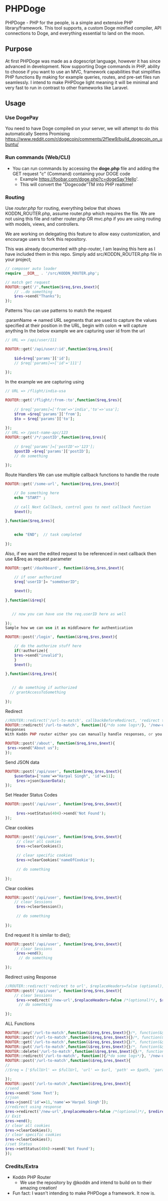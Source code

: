 # PHPDoge
PHPDoge - PHP for the people,
is a simple and extensive PHP library/framework.
This tool supports, a custom Doge minified compiler, API connections to Doge, and everything essential to land on the moon.

## Purpose
At first PHPDoge was made as a dogescript language, however it has since advanced in development.
Now supporting Doge commands in PHP, ability to choose if you want to use an MVC, framework capabilities that simplifies PHP functions
By making for example queries, routes, and pre-set files run seamlessly.
I intend to make PHPDoge light meaning it will be minimal and very fast to run in contrast to other frameworks like Laravel.

## Usage

### Use DogePay
You need to have Doge compiled on your server, we will attempt to do this automatically Seems Promising
https://www.reddit.com/r/dogecoin/comments/2f1ew9/build_dogecoin_on_ubuntu/
### Run commands (Web/CLI)
  * You can run commands by accessing the **doge.php** file and adding the GET request "c" (Command) containing your DOGE code
    * Example https://foobar.com/doge.php?c=dogeSay'Hello'.
    * This will convert the "Dogecode"TM into PHP realtime!

### Routing
Use *router.php* for routing, everything below that shows KODDN_ROUTER.php, assume router.php which requires the file.
We are not using this file and rather router.php OR mvc.php if you are using routing with models, views, and controllers.

We are working on delegating this feature to allow easy customization, and encourage users to fork this repository.

This was already documented with php-router, I am leaving this here as I have included them in this repo.
Simply add src/KODDN_ROUTER.php file in your project;
```php
// composer auto loader
require __DIR__ . '/src/KODDN_ROUTER.php';

// match get request
ROUTER::get('/',function($req,$res,$next){
    // ..do something 
    $res->send("Thanks");
});
```
Patterns
You can use patterns to match the request

:paramName => named URL segments that are used to capture the values specified at their position in the URL, begin with colon
=> will capture anything
In the below example we are capturing user id from the url
```php
// URL => /api/user/111

ROUTER::get('/api/user/:id',function($req,$res){
    
    $id=$req['params']['id'];
    // $req['params]=>['id'='111']
    
});
```
In the example we are capturing using
```php
// URL => /flight/india-usa

ROUTER::get('/flight/:from-:to',function($req,$res){
    
    // $req['params]=['from'=>'india','to'=>'usa'];
    $from =$req['params']['from'];
    $to = $req['params']['to'];
   
});
// URL => /post-name-apc/123
ROUTER::get('/*/:postID',function($req,$res){
    
    // $req['params']=['postID'=>'123'];
    $postID =$req['params']['postID'];
    // do something
   
});
```
Route Handlers
We can use multiple callback functions to handle the route
```php
ROUTER::get('/some-url', function($req,$res,$next){

    // Do something here
    echo "START" ;
    
    // call Next Callback, control goes to next callback function
    $next();
    
},function($req,$res){

   
    echo "END";  // task completed
    
});
```
Also, if we want the edited request to be referenced in next callback then use &$req as request parameter
```php
ROUTER::get('/dashboard', function(&$req,$res,$next){

    // if user authorized
    $req['userID']= "someUserID";
    
    $next();
    
},function(&$req){

   
   // now you can have use the req.userID here as well
    
});
Sample how we can use it as middleware for authentication

ROUTER::post('/login', function(&$req,$res,$next){

    // do the authorize stuff here
    if(!authorize){
    $res->send("invalid");
    }
    $next();
    
},function(&$req,$res){

   
   // do something if authorized
  // grantAccessToSomething
    
});
```
Redirect
```php
//ROUTER::redirect('/url-to-match', callbackBeforeRedirect, 'redirect to url', $replaceHeaders=false (optional), $redirectCode =301 (optional));
ROUTER::redirect('/url-to-match', function(){/*do some logs*/}, '/new-url', $replaceHeaders =false/*( boolean optional)*/, $redirectCode=301 /*(int optional)*/);
Responses
With Koddn PHP router either you can manually handle responses, or you can use the built-in ones.

ROUTER::post('/about', function($req,$res,$next){
 $res->send("About us");
});
```
Send JSON data
```php
ROUTER::post('/api/user', function($req,$res,$next){
    $userData=['name'=>"Harpal Singh", 'id'=>11];
     $res->json($userData);
});
```
Set Header Status Codes
```php
ROUTER::post('/api/user', function($req,$res,$next){
  
     $res->setStatus(404)->send('Not Found');
});
```
Clear cookies
```php
ROUTER::post('/api/user', function($req,$res,$next){
     // clear all cookies
     $res->clearCookies();
     
     // clear specific cookies
     $res->clearCookies('nameOfCookie');
     
     // do something
     
});
```
Clear cookies
```php
ROUTER::post('/api/user', function($req,$res,$next){
    // clear Sessions
     $res->clearSession();
     
     // do something
     
});
```
End request
It is similar to die();
```php
ROUTER::post('/api/user', function($req,$res,$next){
    // clear Sessions
     $res->end();
      // do something
     
});
```
Redirect using Response
```php
//ROUTER::redirect('redirect to url', $replaceHeaders=false (optional), $redirectCode =301 (optional));
ROUTER::post('/api/user', function($req,$res,$next){
    // clear Sessions
     $res->redirect('/new-url',$replaceHeaders=false /*(optional)*/, $redirectCode =301  /*(optional)*/);
      // do something
     
});
```
ALL Functions
```php
ROUTER::any('/url-to-match',function(&$req,$res,$next){}/*, function(&$req,$res,$next){}*/);
ROUTER::post('/url-to-match',function(&$req,$res,$next){}/*, function(&$req,$res,$next){}*/);
ROUTER::get('/url-to-match',function(&$req,$res,$next){}/*, function(&$req,$res,$next){}*/);
ROUTER::put('/url-to-match',function(&$req,$res,$next){}/*, function(&$req,$res,$next){}*/);
ROUTER::delete('/url-to-match',function(&$req,$res,$next){}/*, function(&$req,$res,$next){}*/);
ROUTER::redirect('/url-to-match', function(){/*do some logs*/}, '/new-url', $replaceHeaders =false/*( boolean optional)*/, $redirectCode=301 /*(int optional)*/);
ROUTER::post('/url-to-match',function(&$req,$res,$next){
//
//$req = ['$fullUrl' => $fullUrl, 'url' => $url, 'path' => $path, 'params' => $params, 'rPath' => $rPath];

});
ROUTER::post('/url-to-match',function(&$req,$res,$next){
//send
$res->send('Some Text');
//json
$res->json(['id'=>11,'name'=>'Harpal Singh']);
//redirect using response
$res->redirect('/new-url',$replaceHeaders=false /*(optional)*/, $redirectCode =301  /*(optional)*/);
// Exit
$res->end();
// clear all cookies
$res->clearCookies();
// clear specific cookies
$res->clearCookies();
//set Status
$res->setStatus(404)->send('Not Found');
});
```

### Credits/Extra
  * Koddn PHP Router
    * We use the repository by @koddn and intend to build on to their amazing creation!
  * Fun fact: I wasn't intending to make PHPDoge a framework. It now is.
